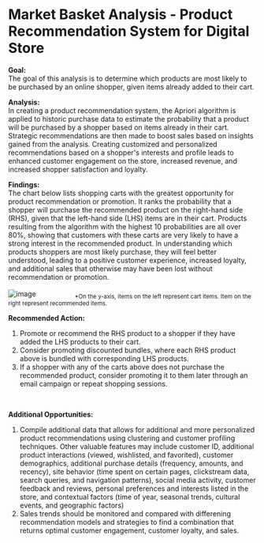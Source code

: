 # Market Basket Analysis - Product Recommendation System for Digital Store

**Goal:**<br>
The goal of this analysis is to determine which products are most likely to be purchased by an online shopper, given items already added to their cart.<br>

**Analysis:**<br>
In creating a product recommendation system, the Apriori algorithm is applied to historic purchase data to estimate the probability that a product will be purchased by a shopper based on items already in their cart. Strategic recommendations are then made to boost sales based on insights gained from the analysis. Creating customized and personalized recommendations based on a shopper's interests and profile leads to enhanced customer engagement on the store, increased revenue, and increased shopper satisfaction and loyalty.  

**Findings:**<br>
The chart below lists shopping carts with the greatest opportunity for product recommendation or promotion. It ranks the probability that a shopper will purchase the recommended product on the right-hand side (RHS), given that the left-hand side (LHS) items are in their cart. Products resulting from the algorithm with the highest 10 probabilities are all over 80%, showing that customers with these carts are very likely to have a strong interest in the recommended product. In understanding which products shoppers are most likely purchase, they will feel better understood, leading to a positive customer experience, increased loyalty, and additional sales that otherwise may have been lost without recommendation or promotion.<br>
<br>
![image](https://user-images.githubusercontent.com/30391113/171098428-a32f11ee-8e3f-41c1-be6a-fd9072a8fb62.png)
&nbsp;&nbsp;&nbsp;&nbsp;&nbsp;&nbsp;&nbsp;&nbsp;&nbsp;&nbsp;&nbsp;&nbsp;&nbsp;&nbsp;&nbsp;&nbsp;&nbsp;&nbsp;&nbsp;<sub>*On the y-axis, items on the left represent cart items. Item on the right represent recommended items.</sub>
<br>

**Recommended Action:<br>**
1. Promote or recommend the RHS product to a shopper if they have added the LHS products to their cart.<br>
2. Consider promoting discounted bundles, where each RHS product above is bundled with corresponding LHS products.    
3. If a shopper with any of the carts above does not purchase the recommended product, consider promoting it to them later through an email campaign or repeat shopping sessions. 
<br>

**Additional Opportunities:<br>**
1. Compile additional data that allows for additional and more personalized product recommendations using clustering and customer profiling techniques. Other valuable features may include customer ID, additional product interactions (viewed, wishlisted, and favorited), customer demographics, additional purchase details (frequency, amounts, and recency), site behavior (time spent on certain pages, clickstream data, search queries, and navigation patterns), social media activity, customer feedback and reviews, personal preferences and interests listed in the store, and contextual factors (time of year, seasonal trends, cultural events, and geographic factors)<br>
2. Sales trends should be monitored and compared with differening recommendation models and strategies to find a combination that returns optimal customer engagement, customer loyalty, and sales.
<br>


